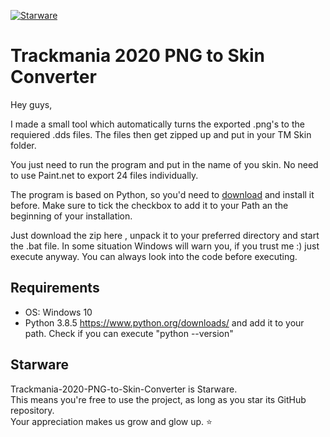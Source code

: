 [![Starware](https://img.shields.io/badge/Starware-⭐-black?labelColor=f9b00d)](https://github.com/zepfietje/starware)
# Trackmania 2020 PNG to Skin Converter

Hey guys,

I made a small tool which automatically turns the exported .png's to the requiered .dds files. 
The files then get zipped up and put in your TM Skin folder. 

You just need to run the program and put in the name of you skin. 
No need to use Paint.net to export 24 files individually. 

The program is based on Python, so you'd need to [download](https://www.python.org/downloads/) and install it before. 
Make sure to tick the checkbox to add it to your Path an the beginning of your installation. 

Just download the zip here <link>, unpack it to your preferred directory and start the .bat file.
In some situation Windows will warn you, if you trust me :) just execute anyway. You can always look into the code before executing.

## Requirements
- OS: Windows 10
- Python 3.8.5 https://www.python.org/downloads/ and add it to your path. Check if you can execute "python --version"

## Starware

Trackmania-2020-PNG-to-Skin-Converter is Starware.  
This means you're free to use the project, as long as you star its GitHub repository.  
Your appreciation makes us grow and glow up. ⭐

